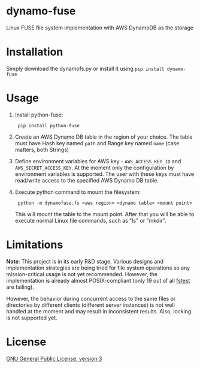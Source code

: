 dynamo-fuse
===========

Linux FUSE file system implementation with AWS DynamoDB as the storage

Installation
============

Simply download the dynamofs.py or install it using `pip install dynamo-fuse`

Usage
=====

1. Install python-fuse:

        pip install python-fuse

2. Create an AWS Dynamo DB table in the region of your choice. The table must have Hash key named `path` and Range key named `name` (case matters, both Strings)

3. Define environment variables for AWS key - `AWS_ACCESS_KEY_ID` and `AWS_SECRET_ACCESS_KEY`. At the moment only the configuration by environment variables is supported.
The user with these keys must have read/write access to the specified AWS Dynamo DB table.

4. Execute python command to mount the filesystem:

        python -m dynamofuse.fs <aws region> <dynamo table> <mount point>

   This will mount the table to the mount point. After that you will be able to execute normal Linux file commands, such as "ls" or "mkdir".

Limitations
===========

**Note**: This project is in its early R&D stage. Various designs and implementation strategies are being tried for file system operations
so any mission-critical usage is not yet recommended. However, the implementation is already almost POSIX-compliant (only 19 out of all [fstest](http://www.tuxera.com/community/posix-test-suite/)
 are failing).

However, the behavior during concurrent access to the same files or directories by different clients (different server instances) is not well handled at the moment and may result in inconsistent results.
Also, locking is not supported yet.

License
=======

[GNU General Public License, version 3](http://opensource.org/licenses/gpl-3.0.html)